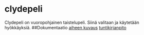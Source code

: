 # clydepeli
Clydepeli on vuoropohjainen taistelupeli. Siinä valitaan ja käytetään hyökkäyksiä.
##Dokumentaatio
[aiheen kuvaus](dokumentaatio/aiheenKuvausJaRakenne.md)
[tuntikirjanpito](dokumentaatio/tuntikirjanpito.md)
